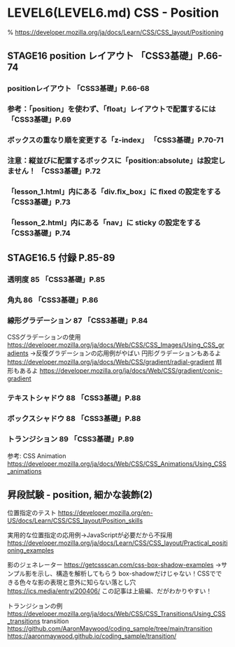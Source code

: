 # LEVEL6(LEVEL6.md) CSS - Position

% https://developer.mozilla.org/ja/docs/Learn/CSS/CSS_layout/Positioning

## STAGE16 position レイアウト **「CSS3基礎」P.66-74**

### positionレイアウト **「CSS3基礎」P.66-68**

### 参考：「position」を使わず、「ﬂoat」レイアウトで配置するには **「CSS3基礎」P.69**

### ボックスの重なり順を変更する「z-index」 **「CSS3基礎」P.70-71**

### 注意：縦並びに配置するボックスに「position:absolute」は設定しません！ **「CSS3基礎」P.72**

### 「lesson_1.html」内にある「div.ﬁx_box」に ﬁxed の設定をする **「CSS3基礎」P.73**

### 「lesson_2.html」内にある「nav」に sticky の設定をする **「CSS3基礎」P.74**

## STAGE16.5 付録 P.85-89

### 透明度 85 **「CSS3基礎」P.85**

### 角丸 86 **「CSS3基礎」P.86**

### 線形グラデーション 87 **「CSS3基礎」P.84**
CSSグラデーションの使用
https://developer.mozilla.org/ja/docs/Web/CSS/CSS_Images/Using_CSS_gradients
→反復グラデーションの応用例がやばい
円形グラデーションもあるよ
https://developer.mozilla.org/ja/docs/Web/CSS/gradient/radial-gradient
扇形もあるよ
https://developer.mozilla.org/ja/docs/Web/CSS/gradient/conic-gradient

### テキストシャドウ 88 **「CSS3基礎」P.88**

### ボックスシャドウ 88 **「CSS3基礎」P.88**

### トランジション 89 **「CSS3基礎」P.89**
参考: CSS Animation
https://developer.mozilla.org/ja/docs/Web/CSS/CSS_Animations/Using_CSS_animations

## 昇段試験 - position, 細かな装飾(2)

位置指定のテスト
https://developer.mozilla.org/en-US/docs/Learn/CSS/CSS_layout/Position_skills

実用的な位置指定の応用例→JavaScriptが必要だから不採用
https://developer.mozilla.org/ja/docs/Learn/CSS/CSS_layout/Practical_positioning_examples

影のジェネレーター
https://getcssscan.com/css-box-shadow-examples
	→サンプル影を示し、構造を解析してもらう
box-shadowだけじゃない！CSSでできる色々な影の表現と意外に知らない落とし穴
https://ics.media/entry/200406/
	この記事は上級編、だがわかりやすい！

トランジションの例
https://developer.mozilla.org/ja/docs/Web/CSS/CSS_Transitions/Using_CSS_transitions
	transition
	https://github.com/AaronMaywood/coding_sample/tree/main/transition
		https://aaronmaywood.github.io/coding_sample/transition/
